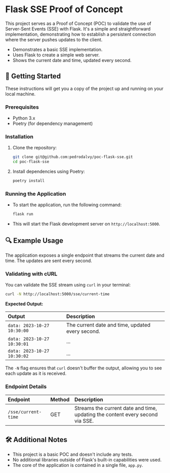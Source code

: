 # Flask SSE Proof of Concept

This project serves as a Proof of Concept (POC) to validate the use of Server-Sent Events (SSE) with Flask. It's a simple and straightforward implementation, demonstrating how to establish a persistent connection where the server pushes updates to the client.

-   Demonstrates a basic SSE implementation.
-   Uses Flask to create a simple web server.
-   Shows the current date and time, updated every second.

## 🚀 Getting Started

These instructions will get you a copy of the project up and running on your local machine.

### Prerequisites

-   Python 3.x
-   Poetry (for dependency management)

### Installation

1.  Clone the repository:

    ```bash
    git clone git@github.com:pedrodalvy/poc-flask-sse.git
    cd poc-flask-sse
    ```

2.  Install dependencies using Poetry:

    ```bash
    poetry install
    ```

### Running the Application

-   To start the application, run the following command:

    ```bash
    flask run
    ```

-   This will start the Flask development server on `http://localhost:5000`.

## 🔍 Example Usage

The application exposes a single endpoint that streams the current date and time. The updates are sent every second.

### Validating with cURL

You can validate the SSE stream using `curl` in your terminal:

```bash
curl -N http://localhost:5000/sse/current-time
```

**Expected Output:**

| Output                      | Description                                      |
|:----------------------------|:-------------------------------------------------|
| `data: 2023-10-27 10:30:00` | The current date and time, updated every second. |
| `data: 2023-10-27 10:30:01` | ...                                              |
| `data: 2023-10-27 10:30:02` | ...                                              |

The `-N` flag ensures that `curl` doesn't buffer the output, allowing you to see each update as it is received.

### Endpoint Details

| Endpoint            | Method | Description                                                                   |
|:--------------------|:-------|:------------------------------------------------------------------------------|
| `/sse/current-time` | GET    | Streams the current date and time, updating the content every second via SSE. |

## 🛠️ Additional Notes

-   This project is a basic POC and doesn't include any tests.
-   No additional libraries outside of Flask's built-in capabilities were used.
-   The core of the application is contained in a single file, `app.py`.
